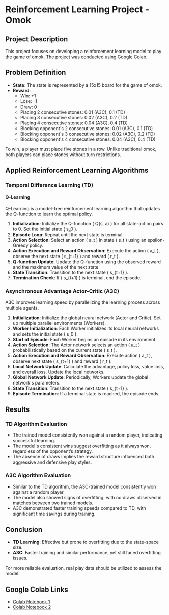 # Reinforcement Learning Project - Omok

## Project Description

This project focuses on developing a reinforcement learning model to play the game of omok. The project was conducted using Google Colab.

## Problem Definition

- **State**: The state is represented by a 15x15 board for the game of omok.
- **Reward**: 
  - Win: +1
  - Lose: -1
  - Draw: 0
  - Placing 2 consecutive stones: 0.01 (A3C), 0.1 (TD)
  - Placing 3 consecutive stones: 0.02 (A3C), 0.2 (TD)
  - Placing 4 consecutive stones: 0.04 (A3C), 0.4 (TD)
  - Blocking opponent's 2 consecutive stones: 0.01 (A3C), 0.1 (TD)
  - Blocking opponent's 3 consecutive stones: 0.02 (A3C), 0.2 (TD)
  - Blocking opponent's 4 consecutive stones: 0.04 (A3C), 0.4 (TD)

To win, a player must place five stones in a row. Unlike traditional omok, both players can place stones without turn restrictions.

## Applied Reinforcement Learning Algorithms

### Temporal Difference Learning (TD)

#### Q-Learning

Q-Learning is a model-free reinforcement learning algorithm that updates the Q-function to learn the optimal policy.

1. **Initialization**: Initialize the Q-function \( Q(s, a) \) for all state-action pairs to 0. Set the initial state \( s_0 \).
2. **Episode Loop**: Repeat until the next state is terminal.
3. **Action Selection**: Select an action \( a_t \) in state \( s_t \) using an epsilon-Greedy policy.
4. **Action Execution and Reward Observation**: Execute the action \( a_t \), observe the next state \( s_{t+1} \) and reward \( r_t \).
5. **Q-function Update**: Update the Q-function using the observed reward and the maximum value of the next state.
6. **State Transition**: Transition to the next state \( s_{t+1} \).
7. **Termination Check**: If \( s_{t+1} \) is terminal, end the episode.

### Asynchronous Advantage Actor-Critic (A3C)

A3C improves learning speed by parallelizing the learning process across multiple agents.

1. **Initialization**: Initialize the global neural network (Actor and Critic). Set up multiple parallel environments (Workers).
2. **Worker Initialization**: Each Worker initializes its local neural networks and sets the initial state \( s_0 \).
3. **Start of Episode**: Each Worker begins an episode in its environment.
4. **Action Selection**: The Actor network selects an action \( a_t \) probabilistically based on the current state \( s_t \).
5. **Action Execution and Reward Observation**: Execute action \( a_t \), observe next state \( s_{t+1} \) and reward \( r_t \).
6. **Local Network Update**: Calculate the advantage, policy loss, value loss, and overall loss. Update the local networks.
7. **Global Network Update**: Periodically, Workers update the global network's parameters.
8. **State Transition**: Transition to the next state \( s_{t+1} \).
9. **Episode Termination**: If a terminal state is reached, the episode ends.

## Results

### TD Algorithm Evaluation
- The trained model consistently won against a random player, indicating successful learning.
- The model's consistent wins suggest overfitting as it always won, regardless of the opponent’s strategy.
- The absence of draws implies the reward structure influenced both aggressive and defensive play styles.

### A3C Algorithm Evaluation
- Similar to the TD algorithm, the A3C-trained model consistently won against a random player.
- The model also showed signs of overfitting, with no draws observed in matches between two trained models.
- A3C demonstrated faster training speeds compared to TD, with significant time savings during training.

## Conclusion

- **TD Learning**: Effective but prone to overfitting due to the state-space size.
- **A3C**: Faster training and similar performance, yet still faced overfitting issues.

For more reliable evaluation, real play data should be utilized to assess the model.

## Google Colab Links
- [Colab Notebook 1](https://colab.research.google.com/drive/1QYWusFlFOrPhcsVHwdg5NYKHjhxTR4vH?usp=sharing)
- [Colab Notebook 2](https://colab.research.google.com/drive/1y_7tR2MoWPw3Ie-x3_y3-ZzRSysti9zB?usp=sharing)
